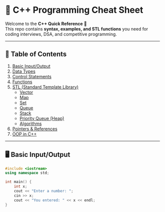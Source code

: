 # 📘 C++ Programming Cheat Sheet

Welcome to the **C++ Quick Reference** 🚀  
This repo contains **syntax, examples, and STL functions** you need for coding interviews, DSA, and competitive programming.  

---

## 📑 Table of Contents
1. [Basic Input/Output](#-basic-inputoutput)  
2. [Data Types](#-data-types)  
3. [Control Statements](#-control-statements)  
4. [Functions](#-functions)  
5. [STL (Standard Template Library)](#-stl-standard-template-library)  
   - [Vector](#-vector)  
   - [Map](#-map)  
   - [Set](#-set)  
   - [Queue](#-queue)  
   - [Stack](#-stack)  
   - [Priority Queue (Heap)](#-priority-queue-heap)  
   - [Algorithms](#-algorithms)  
6. [Pointers & References](#-pointers--references)  
7. [OOP in C++](#-oop-in-c)  

---

## 🖥 Basic Input/Output
```cpp
#include <iostream>
using namespace std;

int main() {
    int x;
    cout << "Enter a number: ";
    cin >> x;
    cout << "You entered: " << x << endl;
}


